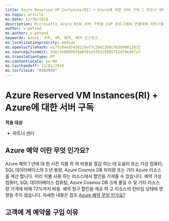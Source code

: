 ```yaml
---
title: Azure Reserved VM Instances(RI) + Azure에 대한 서버 구독 | 파트너 센터
ms.topic: article
ms.date: 11/30/2018
description: Microsoft는 Azure RI와 서버 구독을 CSP 프로그램에 연결하여 파트너들이 보다 비용 효과적인 솔루션에 대한 고객의 급증하는 요구를 충족하여 예측성이 뛰어난 영구적인 클라우드 워크로드를 지원하도록 적극 돕고 있습니다. CSP 프로그램을 통해 파트너는 상용 고객을 대신하여 Microsoft 파트너 센터 및 Azure Portal을 통해 Azure RI 및 서버 구독을 획득, 프로비저닝 및 관리할 수 있습니다.
author: v-petand
ms.author: v-petand
keywords: Azure, 구독, VM, 예약, 예약 인스턴스
ms.localizationpriority: medium
ms.openlocfilehash: e17fc04ad5428229af7c2b61368cf03890612822
ms.sourcegitcommit: 2e6c5b00099f948f61e535129905712d79ed67a7
ms.translationtype: MT
ms.contentlocale: ko-KR
ms.lasthandoff: 12/01/2018
ms.locfileid: "8382939"
---
```

<!-- Mike Aasen wrote and owns this topic -->

# <a name="azure-reserved-vm-instances-ri--server-subscriptions-for-azure"></a>Azure Reserved VM Instances(RI) + Azure에 대한 서버 구독

**적용 대상**

- 파트너 센터
 
## <a name="what-are-azure-reservations"></a>Azure 예약 이란 무엇 인가요?

Azure 예약 1 년에 대 한 사전 지불 하 여 비용을 절감 하는 데 도움이 또는 가상 컴퓨터, SQL 데이터베이스의 3 년 용량, Azure Cosmos DB 처리량 또는 기타 Azure 리소스를 계산 합니다. 미리 지불 사용 하는 리소스에서 할인을 가져올 수 있습니다. 예약 가상 컴퓨터, SQL 데이터베이스 컴퓨팅, Azure Cosmos DB 크게 줄일 수 및 기타 리소스 량 가격에 비해 72%까지 비용. 예약 청구 할인을 제공 하 고 리소스의 런타임 상태에 영향을 주지 않습니다. 자세한 내용은 참조 [Azure 예약 무엇 인가요?](https://docs.microsoft.com/azure/billing/billing-save-compute-costs-reservations)

## <a name="why-should-customers-buy-a-reservation"></a>고객에 게 예약을 구입 이유

가상 컴퓨터, Azure Cosmos DB 또는 오랜 시간 동안 실행 되는 SQL 데이터베이스 고객 있으면 예약을 구입 드리 가장 효과적인 옵션입니다. 예를 들어 고객이 지속적으로 예약 하지 않고 서비스의 네 가지 인스턴스를 실행은 종 속도로 청구 됩니다. 이러한 리소스에 대 한 예약을 구입할 경우 즉시 번씩 예약 할인이. 리소스는 더 이상 량 속도로 청구 됩니다.

 
### <a name="compelling-new-azure-offer-in-csp"></a>CSP에서 멋진 새 Azure 제공 

연결 하 여 Azure 예약 및 서버 구독을 CSP 프로그램을 Microsoft 파트너 들이 뛰어난 영구적인 클라우드 워크 로드를 지원 하기 위해 효과적인 솔루션에 대 한 빠르게 성장 고객 요구를 해결 하기 위해 사용 하도록 설정 더 잘 됩니다. CSP 프로그램 파트너를을 획득, 프로비저닝 및 Microsoft 파트너 센터 및 Azure Portal을 통해 상용 고객을 대신 하 여 Azure 예약 및 서버 구독을 관리할 수 있습니다. Azure 예약 고객에 게 다양 한 컴퓨팅 솔루션 개발 및 테스트를 실행 중인 응용 프로그램 데이터 센터 확장의 가상화의 유연성을 제공 합니다. 

[Azure Reserved VM Instances](https://azure.microsoft.com/en-us/pricing/reserved-vm-instances/) 예를 들어 상용 고객 수 절감할 최대 72 종 량 %까지 Azure VM 구입 또는 "예약"-1 년 또는 3 년 기간에 대 한 가상 컴퓨터에서 하기만 하면 됩니다. Azure 하이브리드 혜택, Software Assurance와 함께 사용 하는 Windows Server 고객 최대 80%까지 량 가격을 저장할 수 없게 됩니다. 

가격과 뛰어난된 배포 유연성을 하나로 결합 하 여 고객에 게 Azure 예약 선택할 때 최고의 가치를 나타납니다. 

- [Azure Reserved VM Instances](https://docs.microsoft.com/azure/virtual-machines/windows/prepay-reserved-vm-instances)
- [서버 구독](https://www.microsoft.com/en-us/Licensing/news/windows-sql-server-through-csp) 
- [원격 데스크톱 서비스 (RDS) Cal](https://cloudblogs.microsoft.com/windowsserver/2018/10/03/remote-desktop-services-2019-generally-available-with-windows-server-2019/) – 2018 년 말 전에 사용할 수 있습니다.
- [SQL DB 예약](https://docs.microsoft.com/azure/sql-database/sql-database-reserved-capacity)
- [SUSE Linux](https://docs.microsoft.com/azure/virtual-machines/linux/prepay-suse-software-charges)
- [Azure Cosmos DB](https://docs.microsoft.com/azure/cosmos-db/cosmos-db-reserved-capacity)
- [SQL 인스턴스 관리](https://docs.microsoft.com/azure/sql-database/sql-database-managed-instance)

## <a name="getting-started"></a>시작하기

고객을 대상으로 Azure Reservations를 포지셔닝하고 가능한 빠르게 작동을 시작하고 실행하는 방법을 이해하려면 다음과 같은 접근 방식으로 준비 자료를 검토하는 것이 좋습니다.

1.  제안 및 포지셔닝은 개요 프레젠테이션 및 관련된 웨 고객 가치 제안에 대 한 검토

2.  현대 상거래 운영 가이드를 이해 하 고 검토

5.  Azure RI 및 서버 구독 FAQ 검토

6.  Azure 예약 및 [파트너 센터 API (API/SDK)](https://docs.microsoft.com/en-us/partner-center/develop/purchase-azure-reserved-vm-instances) 에 있는 서버 구독에 대 한 업데이트를 이해

## <a name="resources"></a>리소스: 

아래 나와 있는 포괄적인 리소스 목록은 파트너 센터를 통한 Azure Reservations 거래를 위해 신속하게 온보딩 작업을 착수하는 데 도움이 됩니다. 

**영업 준비**

- [Azure 예약 이나 Azure 하이브리드 혜택 개요 (업데이트)를 사용 하 여 서버 구독](http://assetsprod.microsoft.com/Azure-reservations-and-server-subscriptions-with-azure-hybrid-benefit.pptx)
- [판매 시트](http://assetsprod.microsoft.com/mpn/Azure-RI-Sales-Sheet-CSP.pdf)
- [Azure 예약 (업데이트)에 대 한 파트너 FAQ](http://assetsprod.microsoft.com/Partner-faq-for-azure-reservations.docx)
- [Azure 예약 및 SQL DB에 대 한 파트너 FAQ](http://assetsprod.microsoft.com/Partner-faq-for-azure-reservations-sql-db.docx)
- [Azure 개요 (신규)에서 SQL DB](http://assetsprod.microsoft.com/Sql-db-in-azure-overview.pptx)
- [Azure 가격 개요](https://azure.microsoft.com/pricing/#explore-cost)
- [계산기 가격 계산기](https://azure.microsoft.com/pricing/calculator/)
- Azure 예약 가격 목록-파트너 센터 [가격 책정 및 제품](http://assetsprod.microsoft.com/modern-offers-country-currency-availability.xlsx) 페이지에서 Microsoft Azure 예약 인스턴스 가격 목록을 참조 하세요.
- 서버 구독 가격 목록-파트너 센터 [가격 책정 및 제품](http://assetsprod.microsoft.com/modern-offers-country-currency-availability.xlsx) 페이지에서 소프트웨어 구독 가격 목록을 참조 하세요.

**교육**

- [2018 년 11 월 상용 라이선스 준비 웨](https://na01.safelinks.protection.outlook.com/?url=https%3A%2F%2Fcommercial-licensing.eventbuilder.com%2F%3Flandingpageid%3DV0Bx6L&data=02%7C01%7Cv-oumaki%40microsoft.com%7C96e24687952242e1ff0c08d62ada13f3%7C72f988bf86f141af91ab2d7cd011db47%7C1%7C0%7C636743513471330495&sdata=DjPAKnW%2BpVekRS3Zngy2uwAkTpU4z1O%2Fh56NuTOmCzM%3D&reserved=0) 온라인 서비스 CSP, CSP Azure 및 Azure 등 일반적인 라이선스 업데이트
- [8 월 SQL DB 예약 용량 및 인스턴스 크기 유연성-웨 비 나 라이선스](https://commercial-licensing.eventbuilder.com/view?eventid=d0t9g4)
- [2018 년 7 월 CSP 웨 비 나 서버 구독](https://commercial-licensing.eventbuilder.com/Server_Subscriptions_in_CSP_P2_July)
- [2018 년 5 월 Azure Reservations 개요 웨 비 나](https://commercial-licensing.eventbuilder.com/Reserved_Instances_in_CSP_May_Option_1)
- [파트너 대학의 Azure 라이선싱 모듈](https://aka.ms/azure_partner_licensing)

**작업**

- [현대 상거래 운영 가이드](http://assetsprod.microsoft.com/mpn/Partner-Center-Modern-Commerce-Operating-Guide.docx) (업데이트): 계약, 파트너 센터를 통한 주문, 송장, 같은 가격 목록 세부 정보, 인센티브, 조정 파일, API/SDK, 샌드박스 및 Azure Partner Shared Services 포괄적인 가이드 커버 주요 정책 및 운영 측면입니다.
- [최신 제품 사용 가능 국가 및 고객 통화표](http://assetsprod.microsoft.com/modern-offers-country-currency-availability.xlsx)
- [판매 Microsoft Azure 예약 인스턴스](https://go.microsoft.com/fwlink/?linkid=872806)
- [고객을 대신하여 Microsoft Azure 예약 구입](https://go.microsoft.com/fwlink/?linkid=872807)
- [고객을 대신하여 Azure 예약 관리](https://go.microsoft.com/fwlink/?linkid=872808)
- [Azure 예약에 대한 청구](https://go.microsoft.com/fwlink/?linkid=872809)
- [최대 예약 사용량에 맞게 VM 크기 조정](https://go.microsoft.com/fwlink/?linkid=872810)
- [파트너 센터 API (API/SDK)](https://docs.microsoft.com/en-us/partner-center/develop/purchase-azure-reserved-vm-instances)

## <a name="azure-hybrid-benefit"></a>Azure 하이브리드 혜택

[Azure 하이브리드 혜택](https://azure.microsoft.com/pricing/hybrid-benefit) 을 사용 하면 Windows Server 라이선스에서 더 많은 가치를 가져오고 최대 저장 수 * 가상 컴퓨터에서 47%입니다. Software Assurance에서 적용되는 Windows Server Datacenter 및 Standard 버전 라이선스를 통해 이 혜택을 이용할 수 있습니다. 버전에 따라 라이선스를 변환하거나 재사용하여 Azure에서 Windows Server 가상 컴퓨터를 실행하고 더 낮은 기본 컴퓨팅 요금(Linux 가상 컴퓨터 요금)을 지불할 수 있습니다.

[Azure 하이브리드 혜택 FAQ](https://azure.microsoft.com/en-us/pricing/hybrid-benefit/faq/)를 참조하세요.

* 실제 절감 된 비용은 지역, 인스턴스 유형 또는 사용량에 따라 달라질 수 있습니다.